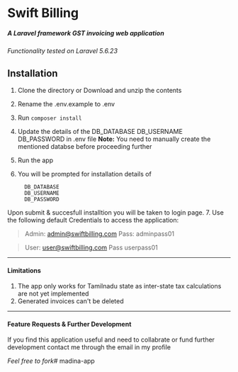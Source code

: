 # Swift Billing
##### A Laravel framework GST invoicing web application

*Functionality tested on
Laravel  5.6.23*

## Installation

1. Clone the directory or Download and unzip the contents
2. Rename the .env.example to .env
3. Run `composer install`
4. Update the details of the 
		 DB_DATABASE
		 DB_USERNAME
		 DB_PASSWORD
in .env file
**Note:** You need to manually create the mentioned databse before proceeding further

5. Run the app
6. You will be prompted for installation details of

		 DB_DATABASE
		 DB_USERNAME
		 DB_PASSWORD
Upon submit & succesfull installtion you will be taken to login page.
7. Use the following default Credentials to access the application:
> Admin: admin@swiftbilling.com
Pass: adminpass01

> User: user@swiftbilling.com
Pass userpass01
	
------------

#### Limitations

1. The app only works for Tamilnadu state as inter-state tax calculations are not yet implemented
2. Generated invoices can't be deleted

------------

#### Feature Requests & Further Development

If you find this application useful and need to collabrate or fund further development contact me through the email in my profile

*Feel free to fork*# madina-app
